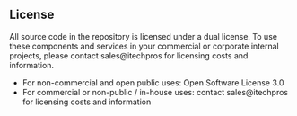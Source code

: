 ## License

All source code in the repository is licensed under a dual license.  To use these components and services in your commercial or corporate internal projects, please contact sales@itechpros for licensing costs and information.

 * For non-commercial and open public uses: Open Software License 3.0
 * For commercial or non-public / in-house uses: contact sales@itechpros for licensing costs and information
